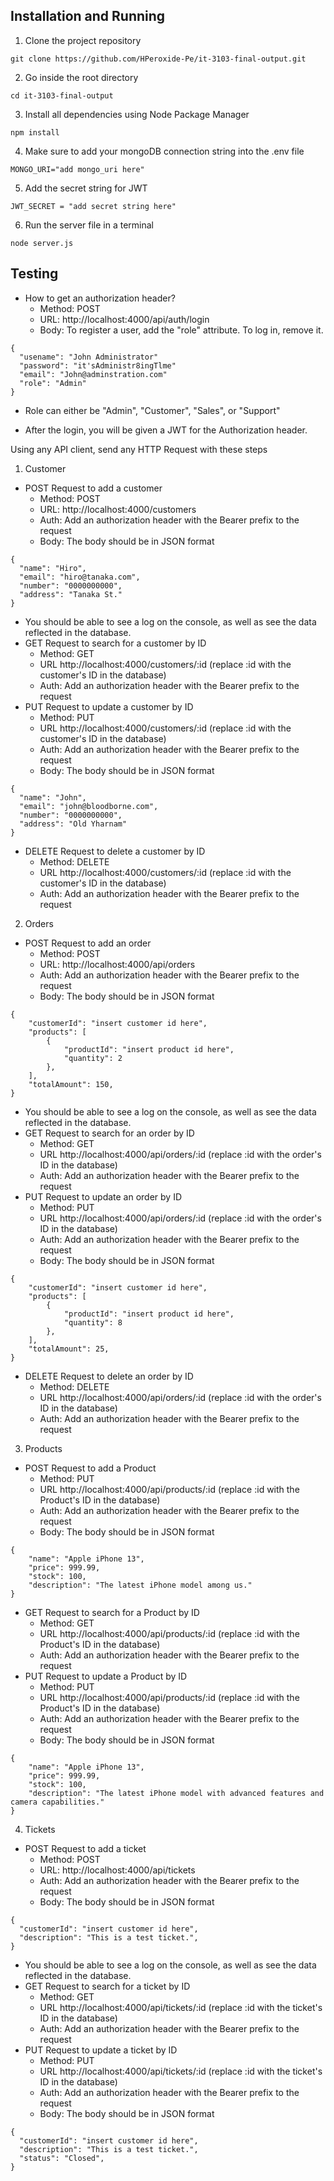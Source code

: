 ## Installation and Running
1. Clone the project repository
```
git clone https://github.com/HPeroxide-Pe/it-3103-final-output.git
```
2. Go inside the root directory
```
cd it-3103-final-output
```
3. Install all dependencies using Node Package Manager
```
npm install
```
4. Make sure to add your mongoDB connection string into the .env file
```
MONGO_URI="add mongo_uri here"
```
5. Add the secret string for JWT
```
JWT_SECRET = "add secret string here"
```
6. Run the server file in a terminal
```
node server.js
```

## Testing

- How to get an authorization header?
  - Method: POST
  - URL: http://localhost:4000/api/auth/login
  - Body: To register a user, add the "role" attribute. To log in, remove it.
```
{
  "usename": "John Administrator"
  "password": "it'sAdministr8ingTlme"
  "email": "John@adminstration.com"
  "role": "Admin" 
}
```
- Role can either be "Admin", "Customer", "Sales", or "Support"

- After the login, you will be given a JWT for the Authorization header.

Using any API client, send any HTTP Request with these steps

1. Customer 
- POST Request to add a customer
  - Method: POST
  - URL: http://localhost:4000/customers
  - Auth: Add an authorization header with the Bearer prefix to the request
  - Body: The body should be in JSON format 
```
{
  "name": "Hiro",
  "email": "hiro@tanaka.com",
  "number": "0000000000",
  "address": "Tanaka St."
}
```
- You should be able to see a log on the console, as well as see the data reflected in the database.
- GET Request to search for a customer by ID
  - Method: GET
  - URL http://localhost:4000/customers/:id (replace :id with the customer's ID in the database)
  - Auth: Add an authorization header with the Bearer prefix to the request
- PUT Request to update a customer by ID
  - Method: PUT
  - URL http://localhost:4000/customers/:id (replace :id with the customer's ID in the database)
  - Auth: Add an authorization header with the Bearer prefix to the request
  - Body: The body should be in JSON format  
```
{
  "name": "John",
  "email": "john@bloodborne.com",
  "number": "0000000000",
  "address": "Old Yharnam"
}
```
- DELETE Request to delete a customer by ID
  - Method: DELETE
  - URL http://localhost:4000/customers/:id (replace :id with the customer's ID in the database)
  - Auth: Add an authorization header with the Bearer prefix to the request
2. Orders
- POST Request to add an order
  - Method: POST
  - URL: http://localhost:4000/api/orders
  - Auth: Add an authorization header with the Bearer prefix to the request
  - Body: The body should be in JSON format 
```
{
    "customerId": "insert customer id here",
    "products": [
        {
            "productId": "insert product id here",
            "quantity": 2
        },
    ],
    "totalAmount": 150,
}
```
- You should be able to see a log on the console, as well as see the data reflected in the database.
- GET Request to search for an order by ID
  - Method: GET
  - URL http://localhost:4000/api/orders/:id (replace :id with the order's ID in the database)
  - Auth: Add an authorization header with the Bearer prefix to the request
- PUT Request to update an order by ID
  - Method: PUT
  - URL http://localhost:4000/api/orders/:id (replace :id with the order's ID in the database)
  - Auth: Add an authorization header with the Bearer prefix to the request
  - Body: The body should be in JSON format  
```
{
    "customerId": "insert customer id here",
    "products": [
        {
            "productId": "insert product id here",
            "quantity": 8
        },
    ],
    "totalAmount": 25,
}
```
- DELETE Request to delete an order by ID
  - Method: DELETE
  - URL http://localhost:4000/api/orders/:id (replace :id with the order's ID in the database)
  - Auth: Add an authorization header with the Bearer prefix to the request
3. Products
- POST Request to add a Product
  - Method: PUT
  - URL http://localhost:4000/api/products/:id (replace :id with the Product's ID in the database)
  - Auth: Add an authorization header with the Bearer prefix to the request
  - Body: The body should be in JSON format  
```
{
    "name": "Apple iPhone 13",
    "price": 999.99,
    "stock": 100,
    "description": "The latest iPhone model among us."
}
```
- GET Request to search for a Product by ID
  - Method: GET
  - URL http://localhost:4000/api/products/:id (replace :id with the Product's ID in the database)
  - Auth: Add an authorization header with the Bearer prefix to the request
- PUT Request to update a Product by ID
  - Method: PUT
  - URL http://localhost:4000/api/products/:id (replace :id with the Product's ID in the database)
  - Auth: Add an authorization header with the Bearer prefix to the request
  - Body: The body should be in JSON format  
```
{
    "name": "Apple iPhone 13",
    "price": 999.99,
    "stock": 100,
    "description": "The latest iPhone model with advanced features and camera capabilities."
}
```
4. Tickets
- POST Request to add a ticket
  - Method: POST
  - URL: http://localhost:4000/api/tickets
  - Auth: Add an authorization header with the Bearer prefix to the request
  - Body: The body should be in JSON format 
```
{
  "customerId": "insert customer id here",
  "description": "This is a test ticket.",
}
```
- You should be able to see a log on the console, as well as see the data reflected in the database.
- GET Request to search for a ticket by ID
  - Method: GET
  - URL http://localhost:4000/api/tickets/:id (replace :id with the ticket's ID in the database)
  - Auth: Add an authorization header with the Bearer prefix to the request
- PUT Request to update a ticket by ID
  - Method: PUT
  - URL http://localhost:4000/api/tickets/:id (replace :id with the ticket's ID in the database)
  - Auth: Add an authorization header with the Bearer prefix to the request
  - Body: The body should be in JSON format  
```
{
  "customerId": "insert customer id here",
  "description": "This is a test ticket.",
  "status": "Closed",
}
```